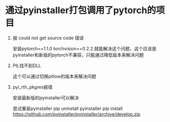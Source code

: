 # 通过pyinstaller打包调用了pytorch的项目

1. 报 could not get source code 错误

   安装pytorch==1.1.0 torchvision==0.2.2 就能解决这个问题，这个应该是pyinstaller和新版的pytorch不兼容，只能通过降低版本来解决问题

2. PIL找不到DLL

   这个可以通过切换pillow的版本来解决问题

3. pyi_rth_pkgres报错

   安装最新版的pyinstaller可以解决
   
   尝试重装pyinstaller
   pip uninstall pyinstaller
   pip install https://github.com/pyinstaller/pyinstaller/archive/develop.zip

